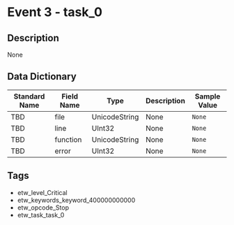 # Event 3 - task_0

## Description
None

## Data Dictionary
|Standard Name|Field Name|Type|Description|Sample Value|
|---|---|---|---|---|
|TBD|file|UnicodeString|None|`None`|
|TBD|line|UInt32|None|`None`|
|TBD|function|UnicodeString|None|`None`|
|TBD|error|UInt32|None|`None`|

## Tags
* etw_level_Critical
* etw_keywords_keyword_400000000000
* etw_opcode_Stop
* etw_task_task_0